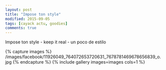 ```yaml
---
layout: post
title: "Impose ton style"
modified: 2015-09-05
tags: [cayack actu, goodies]
comments: true
---
```


Impose ton style - keep it real - un poco de estilo


{% capture images %}
/images/facebook/11926049_764072653720631_7678781469678656839_o.jpg
{% endcapture %}
{% include gallery images=images cols=1 %}

